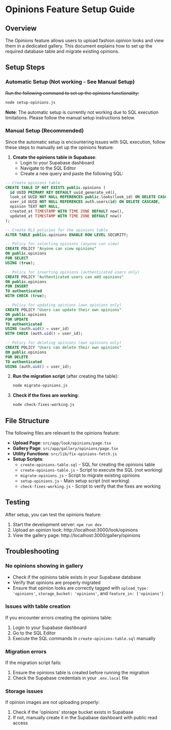 # Opinions Feature Setup Guide

## Overview
The Opinions feature allows users to upload fashion opinion looks and view them in a dedicated gallery. This document explains how to set up the required database table and migrate existing opinions.

## Setup Steps

### Automatic Setup (Not working - See Manual Setup)
~~Run the following command to set up the opinions functionality:~~
```bash
node setup-opinions.js
```
**Note**: The automatic setup is currently not working due to SQL execution limitations. Please follow the manual setup instructions below.

### Manual Setup (Recommended)
Since the automatic setup is encountering issues with SQL execution, follow these steps to manually set up the opinions feature:

1. **Create the opinions table in Supabase**:
   - Login to your Supabase dashboard
   - Navigate to the SQL Editor
   - Create a new query and paste the following SQL:

```sql
-- Create opinions table
CREATE TABLE IF NOT EXISTS public.opinions (
  id UUID PRIMARY KEY DEFAULT uuid_generate_v4(),
  look_id UUID NOT NULL REFERENCES public.looks(look_id) ON DELETE CASCADE,
  user_id UUID NOT NULL REFERENCES auth.users(id) ON DELETE CASCADE,
  opinion TEXT NOT NULL,
  created_at TIMESTAMP WITH TIME ZONE DEFAULT now(),
  updated_at TIMESTAMP WITH TIME ZONE DEFAULT now()
);

-- Create RLS policies for the opinions table
ALTER TABLE public.opinions ENABLE ROW LEVEL SECURITY;

-- Policy for selecting opinions (anyone can view)
CREATE POLICY "Anyone can view opinions" 
ON public.opinions 
FOR SELECT 
USING (true);

-- Policy for inserting opinions (authenticated users only)
CREATE POLICY "Authenticated users can add opinions" 
ON public.opinions 
FOR INSERT 
TO authenticated 
WITH CHECK (true);

-- Policy for updating opinions (own opinions only)
CREATE POLICY "Users can update their own opinions" 
ON public.opinions 
FOR UPDATE 
TO authenticated 
USING (auth.uid() = user_id) 
WITH CHECK (auth.uid() = user_id);

-- Policy for deleting opinions (own opinions only)
CREATE POLICY "Users can delete their own opinions" 
ON public.opinions 
FOR DELETE 
TO authenticated 
USING (auth.uid() = user_id);
```

2. **Run the migration script** (after creating the table):
   ```bash
   node migrate-opinions.js
   ```

3. **Check if the fixes are working**:
   ```bash
   node check-fixes-working.js
   ```

## File Structure
The following files are relevant to the opinions feature:

- **Upload Page**: `src/app/look/opinions/page.tsx`
- **Gallery Page**: `src/app/gallery/opinions/page.tsx`
- **Utility Functions**: `src/lib/fix-opinions-fetch.js`
- **Setup Scripts**:
  - `create-opinions-table.sql` - SQL for creating the opinions table
  - `create-opinions-table.js` - Script to execute the SQL (not working)
  - `migrate-opinions.js` - Script to migrate existing opinions
  - `setup-opinions.js` - Main setup script (not working)
  - `check-fixes-working.js` - Script to verify that the fixes are working

## Testing
After setup, you can test the opinions feature:

1. Start the development server: `npm run dev`
2. Upload an opinion look: http://localhost:3000/look/opinions
3. View the gallery page: http://localhost:3000/gallery/opinions

## Troubleshooting

### No opinions showing in gallery
- Check if the opinions table exists in your Supabase database
- Verify that opinions are properly migrated
- Ensure that opinion looks are correctly tagged with `upload_type: 'opinions'`, `storage_bucket: 'opinions'`, and `feature_in: ['opinions']`

### Issues with table creation
If you encounter errors creating the opinions table:
1. Login to your Supabase dashboard
2. Go to the SQL Editor
3. Execute the SQL commands in `create-opinions-table.sql` manually

### Migration errors
If the migration script fails:
1. Ensure the opinions table is created before running the migration
2. Check the Supabase credentials in your `.env.local` file

### Storage issues
If opinion images are not uploading properly:
1. Check if the 'opinions' storage bucket exists in Supabase
2. If not, manually create it in the Supabase dashboard with public read access 